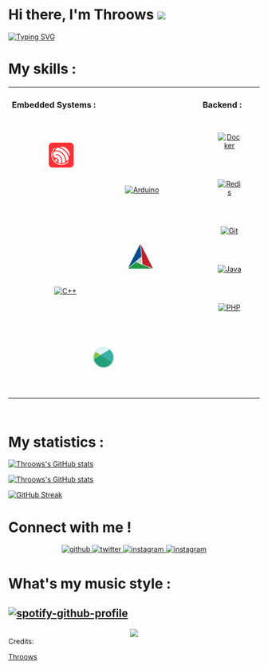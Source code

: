 # Hi there, I'm Throows <img src="https://media.giphy.com/media/hvRJCLFzcasrR4ia7z/giphy.gif" width="30px">

[![Typing SVG](https://readme-typing-svg.herokuapp.com?font=Varela+Round&vCenter=true&width=500&lines=Electronic+And+Embedded+Systems+Lover;C%2B%2B+And+Java+Developer;Working+On+Coffee+Machine+Project)](https://git.io/typing-svg)

# My skills :

<table align="center">
<tr>
<td valign="top" width="100%">

### Embedded Systems :
<div align="center">  
<a href="https://espressif.com/" target="_blank"><img style="margin: 50px" src="espressif.svg" alt="Espressif" height="50" /></a>
<a href="https://www.arduino.cc/" target="_blank"><img style="margin: 50px" src="https://profilinator.rishav.dev/skills-assets/arduino.png" alt="Arduino" height="50" /></a>
<a href="https://cplusplus.com/" target="_blank"><img style="margin: 50px" src="https://profilinator.rishav.dev/skills-assets/cplusplus-original.svg" alt="C++" height="50" /></a>
<a href="https://cmake.org/" target="_blank"><img style="margin: 50px" src="cmake.svg" alt="Cmake" height="50" /></a>
<a href="https://xmake.io/#/" target="_blank"><img style="margin: 50px" src="xmake.svg" alt="Xmake" height="50" /></a>
</div>
</td>
<td valign="top" width="100%">
  
### Backend :
<div align="center"> 
<a href="https://www.docker.com/" target="_blank"><img style="margin: 30px" src="https://profilinator.rishav.dev/skills-assets/docker-original-wordmark.svg" alt="Docker" height="50" /></a> 
<a href="https://redis.com/" target="_blank"><img style="margin: 30px" src="https://profilinator.rishav.dev/skills-assets/redis-original-wordmark.svg" alt="Redis" height="50" /></a>
<a href="https://git-scm.com/" target="_blank"><img style="margin: 30px" src="https://profilinator.rishav.dev/skills-assets/git-scm-icon.svg" alt="Git" height="50" /></a>  
<a href="https://www.java.com/en/" target="_blank"><img style="margin: 30px" src="https://profilinator.rishav.dev/skills-assets/java-original-wordmark.svg" alt="Java" height="50" /></a>
<a href="https://www.php.net/" target="_blank"><img style="margin: 30px" src="https://profilinator.rishav.dev/skills-assets/php-original.svg" alt="PHP" height="50" /></a>  
</div>
</td>
</tr>
</table>  

<br/>  


# My statistics :
[![Throows's GitHub stats](https://github-readme-stats.vercel.app/api/top-langs/?username=Throows&langs_count=8&layout=compact&theme=gruvbox&show_icons=true)]()

[![Throows's GitHub stats](https://github-readme-stats.vercel.app/api?username=Throows&theme=gruvbox&show_icons=true)]()

[![GitHub Streak](https://streak-stats.demolab.com/?user=throows)](https://git.io/streak-stats)

# Connect with me !

<div align="center">
<a href="https://github.com/Throows" target="_blank">
<img src=https://img.shields.io/badge/github-%2324292e.svg?&style=for-the-badge&logo=github&logoColor=white alt=github style="margin-bottom: 5px;" />
</a>
<a href="https://twitter.com/@Throows" target="_blank">
<img src=https://img.shields.io/badge/twitter-%2300acee.svg?&style=for-the-badge&logo=twitter&logoColor=white alt=twitter style="margin-bottom: 5px;" />
</a>
<a href="https://instagram.com/romain.brtl" target="_blank">
<img src=https://img.shields.io/badge/instagram-%23000000.svg?&style=for-the-badge&logo=instagram&logoColor=white alt=instagram style="margin-bottom: 5px;" />
</a>
<a href="Romain#8405" target="_blank">
<img src=https://img.shields.io/badge/discord-Discord-blue.svg?&style=for-the-badge&logo=discord&logoColor=white alt=instagram style="margin-bottom: 5px;" />
</a>
</div>  

# What's my music style :

[![spotify-github-profile](https://spotify-github-profile.vercel.app/api/view?uid=romain1.berthoule&cover_image=true&theme=default)](https://github.com/kittinan/spotify-github-profile)
-------------------
<div align="center">
<img src="https://komarev.com/ghpvc/?username=Throows&&style=flat-square" align="center" />
</div>  
Credits:

[Throows](https://github.com/Throows)
